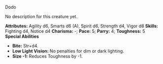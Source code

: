 Dodo

No description for this creature yet.

**Attributes:** Agility d6, Smarts d6 (A), Spirit d6, Strength d4, Vigor
d8
**Skills:** Fighting d4, Notice d4
**Charisma:** -; **Pace:** 5; **Parry:** 4; **Toughness:** 5
**Special Abilities**
- **Bite:** Str+d4.
- **Low Light Vision:** No penalties for dim or dark lighting.
- **Size -1:** Reduces Toughness by -1.

